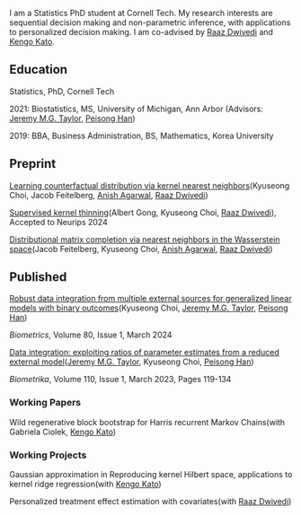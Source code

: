 
<meta name="google-site-verification" content="Wby9p_eTBuhZCnwZryTc8LsCvXkjgZVVj4wgx9D_e90" />

I am a Statistics PhD student at Cornell Tech. My research interests are sequential decision making and non-parametric inference, with applications to personalized decision making. I am co-advised by [Raaz Dwivedi](https://raazdwivedi.github.io) and [Kengo Kato](https://sites.google.com/site/kkatostat/home/research?authuser=0).

## Education

Statistics, PhD, Cornell Tech

2021: Biostatistics, MS, University of Michigan, Ann Arbor (Advisors: [Jeremy M.G. Taylor](https://sph.umich.edu/faculty-profiles/taylor-jeremy.html), [Peisong Han](https://sph.umich.edu/faculty-profiles/han-peisong.html))

2019: BBA, Business Administration, BS, Mathematics, Korea University

## Preprint
[Learning counterfactual distribution via kernel nearest neighbors](https://arxiv.org/abs/2410.13381)(Kyuseong Choi, Jacob Feitelberg, [Anish Agarwal](https://sites.google.com/view/anishagarwal/home), [Raaz Dwivedi](https://raazdwivedi.github.io))

[Supervised kernel thinning](https://arxiv.org/abs/2410.13749)(Albert Gong, Kyuseong Choi, [Raaz Dwivedi](https://raazdwivedi.github.io)), Accepted to Neurips 2024

[Distributional matrix completion via nearest neighbors in the Wasserstein space](https://arxiv.org/abs/2410.13112)(Jacob Feitelberg, Kyuseong Choi, [Anish Agarwal](https://sites.google.com/view/anishagarwal/home), [Raaz Dwivedi](https://raazdwivedi.github.io))

## Published
[Robust data integration from multiple external sources for generalized linear models with binary outcomes](https://academic.oup.com/biometrics/article/80/1/ujad005/7609159)(Kyuseong Choi, [Jeremy M.G. Taylor](https://sph.umich.edu/faculty-profiles/taylor-jeremy.html), [Peisong Han](https://sph.umich.edu/faculty-profiles/han-peisong.html))

_Biometrics_, Volume 80, Issue 1, March 2024 

[Data integration: exploiting ratios of parameter estimates from a reduced external model](https://academic.oup.com/biomet/article-abstract/110/1/119/6567343)([Jeremy M.G. Taylor](https://sph.umich.edu/faculty-profiles/taylor-jeremy.html), Kyuseong Choi, [Peisong Han](https://sph.umich.edu/faculty-profiles/han-peisong.html))

_Biometrika_, Volume 110, Issue 1, March 2023, Pages 119-134


### Working Papers

Wild regenerative block bootstrap for Harris recurrent Markov Chains(with Gabriela Ciolek, [Kengo Kato](https://sites.google.com/site/kkatostat/home/research?authuser=0))

### Working Projects

Gaussian approximation in Reproducing kernel Hilbert space, applications to kernel ridge regression(with [Kengo Kato](https://sites.google.com/site/kkatostat/home/research?authuser=0))

Personalized treatment effect estimation with covariates(with [Raaz Dwivedi](https://raazdwivedi.github.io))









